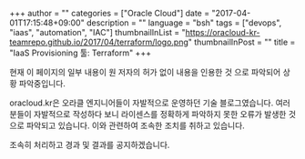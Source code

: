+++
author = ""
categories = ["Oracle Cloud"]
date = "2017-04-01T17:15:48+09:00"
description = ""
language = "bsh"
tags = ["devops", "iaas", "automation", "IAC"]
thumbnailInList = "https://oracloud-kr-teamrepo.github.io/2017/04/terraform/logo.png"
thumbnailInPost = ""
title = "IaaS Provisioning 툴: Terraform"
+++


현재 이 페이지의 일부 내용이 원 저자의 허가 없이 내용을 인용한 것 으로 파악되어 상황 파악중입니다.

oracloud.kr은 오라클 엔지니어들이 자발적으로 운영하던 기술 블로그였습니다.
여러분들이 자발적으로 작성하다 보니 라이센스를 정확하게 파악하지 못한 오류가 발생한 것으로 파악되고 있습니다.
이와 관련하여 조속한 조치를 취하고 있습니다.

조속히 처리하고 경과 및 결과를 공지하겠습니다.
